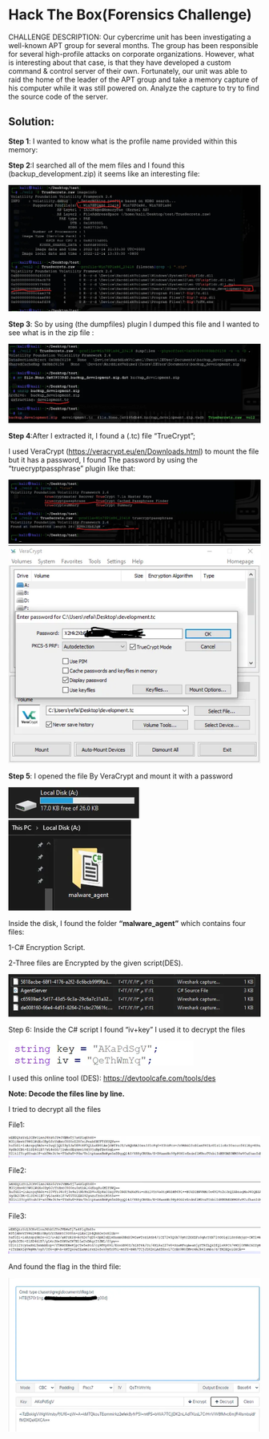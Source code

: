 <h1>Hack The Box(Forensics Challenge)</h1>

CHALLENGE DESCRIPTION: Our cybercrime unit has been investigating a well-known APT group for several months. The group has been responsible for several high-profile attacks on corporate organizations. However, what is interesting about that case, is that they have developed a custom command & control server of their own. Fortunately, our unit was able to raid the home of the leader of the APT group and take a memory capture of his computer while it was still powered on. Analyze the capture to try to find the source code of the server.

<h2>Solution:</h2> 


**Step 1**: I wanted to know what is the profile name provided within this memory:

**Step 2**:I searched all of the mem files and I found this (backup_development.zip) it seems like an interesting file:


<img src="https://github.com/mrfa3i643/Writeups/blob/main/HTB%3A%20TrueSecrets/img/1.webp">


**Step 3**: So by using (the dumpfiles) plugin I dumped this file and I wanted to see what is in the zip file :


<img src="https://github.com/mrfa3i643/Writeups/blob/main/HTB%3A%20TrueSecrets/img/2.webp">


**Step 4**:After I extracted it, I found a (.tc) file “TrueCrypt”;


I used VeraCrypt (https://veracrypt.eu/en/Downloads.html) to mount the file but it has a password, I found The password by using the “truecryptpassphrase” plugin like that:


<img src="https://github.com/mrfa3i643/Writeups/blob/main/HTB%3A%20TrueSecrets/img/3.webp">


<img src="https://github.com/mrfa3i643/Writeups/blob/main/HTB%3A%20TrueSecrets/img/4.webp">


**Step 5**: I opened the file By VeraCrypt and mount it with a password


<img src="https://github.com/mrfa3i643/Writeups/blob/main/HTB%3A%20TrueSecrets/img/5.webp">


<img src="https://github.com/mrfa3i643/Writeups/blob/main/HTB%3A%20TrueSecrets/img/6.webp">


Inside the disk, I found the folder **“malware_agent”** which contains four files:



1-C# Encryption Script.


2-Three files are Encrypted by the given script(DES).


<img src="https://github.com/mrfa3i643/Writeups/blob/main/HTB%3A%20TrueSecrets/img/7.webp">


Step 6: Inside the C# script I found “iv+key” I used it to decrypt the files



<img src="https://github.com/mrfa3i643/Writeups/blob/main/HTB%3A%20TrueSecrets/img/8.webp">


I used this online tool (DES): https://devtoolcafe.com/tools/des


**Note: Decode the files line by line.**


I tried to decrypt all the files


File1:


<img src="https://github.com/mrfa3i643/Writeups/blob/main/HTB%3A%20TrueSecrets/img/9.webp">


File2:


<img src="https://github.com/mrfa3i643/Writeups/blob/main/HTB%3A%20TrueSecrets/img/10.webp">


File3:


<img src="https://github.com/mrfa3i643/Writeups/blob/main/HTB%3A%20TrueSecrets/img/11.webp">


And found the flag in the third file:

<img src="https://github.com/mrfa3i643/Writeups/blob/main/HTB%3A%20TrueSecrets/img/12.webp">
